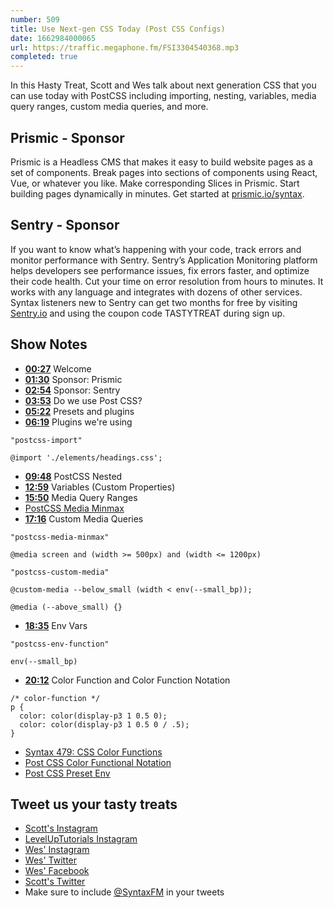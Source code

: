 ```yaml
---
number: 509
title: Use Next-gen CSS Today (Post CSS Configs)
date: 1662984000065
url: https://traffic.megaphone.fm/FSI3304540368.mp3
completed: true
---
```


In this Hasty Treat, Scott and Wes talk about next generation CSS that you can use today with PostCSS including importing, nesting, variables, media query ranges, custom media queries, and more.

## Prismic - Sponsor

Prismic is a Headless CMS that makes it easy to build website pages as a set of components. Break pages into sections of components using React, Vue, or whatever you like. Make corresponding Slices in Prismic. Start building pages dynamically in minutes. Get started at [prismic.io/syntax](https://prismic.io/syntax).

## Sentry - Sponsor

If you want to know what’s happening with your code, track errors and monitor performance with Sentry. Sentry’s Application Monitoring platform helps developers see performance issues, fix errors faster, and optimize their code health. Cut your time on error resolution from hours to minutes. It works with any language and integrates with dozens of other services. Syntax listeners new to Sentry can get two months for  free by visiting [Sentry.io](https://sentry.io) and using the coupon code TASTYTREAT during sign up.

## Show Notes

* **[00:27](#t=00:27)** Welcome
* **[01:30](#t=01:30)** Sponsor: Prismic
* **[02:54](#t=02:54)** Sponsor: Sentry
* **[03:53](#t=03:53)** Do we use Post CSS?
* **[05:22](#t=05:22)** Presets and plugins
* **[06:19](#t=06:19)** Plugins we're using

```
"postcss-import"

@import './elements/headings.css';
```

* **[09:48](#t=09:48)** PostCSS Nested
* **[12:59](#t=12:59)** Variables (Custom Properties)
* **[15:50](#t=15:50)** Media Query Ranges
* [PostCSS Media Minmax](https://github.com/postcss/postcss-media-minmax)
* **[17:16](#t=17:16)** Custom Media Queries

```
"postcss-media-minmax"

@media screen and (width >= 500px) and (width <= 1200px)
```

```
"postcss-custom-media"

@custom-media --below_small (width < env(--small_bp));

@media (--above_small) {}
```

* **[18:35](#t=18:35)** Env Vars

```
"postcss-env-function"

env(--small_bp)
```

* **[20:12](#t=20:12)** Color Function and Color Function Notation

```
/* color-function */
p {
  color: color(display-p3 1 0.5 0);
  color: color(display-p3 1 0.5 0 / .5);
}
```

* [Syntax 479: CSS Color Functions](https://syntax.fm/show/479/css5-color-functions)
* [Post CSS Color Functional Notation](https://github.com/csstools/postcss-plugins/tree/main/plugins/postcss-color-functional-notation#readme)
* [Post CSS Preset Env](https://github.com/csstools/postcss-plugins/blob/main/plugin-packs/postcss-preset-env/FEATURES.md )

## Tweet us your tasty treats

* [Scott's Instagram](https://www.instagram.com/stolinski/)
* [LevelUpTutorials Instagram](https://www.instagram.com/LevelUpTutorials/)
* [Wes' Instagram](https://www.instagram.com/wesbos/)
* [Wes' Twitter](https://twitter.com/wesbos)
* [Wes' Facebook](https://www.facebook.com/wesbos.developer)
* [Scott's Twitter](https://twitter.com/stolinski)
* Make sure to include [@SyntaxFM](https://twitter.com/SyntaxFM) in your tweets
